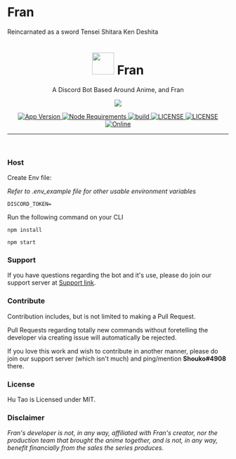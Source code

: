 # Fran
Reincarnated as a sword
Tensei Shitara Ken Deshita


<h1 align="center"> <img src='https://cdn.discordapp.com/attachments/818569131237834787/1063541749328392232/eb516bb323a8affa2af7c02e40083aa7.jpg' height='50'> Fran</h1>

<p align="center"> A Discord Bot Based Around Anime, and Fran </p>

<p align="center">
  <a href="http://forthebadge.com/">
    <img src="http://forthebadge.com/images/badges/built-with-love.svg"/>
  </a>
</p>

<p align="center">
  <a href="https://github.com/Ringooh/fran">
    <img src="https://img.shields.io/github/package-json/v/ringooh/hutao/master?color=pink&label=Current%20Version" alt="App Version" />
  </a>
  <a href="https://nodejs.org/dist/latest-v14.x/">
    <img src="https://img.shields.io/static/v1?label=node&message=>=14.0.0&color=success&logo=Node.js&logoColor=white" alt="Node Requirements">
  </a>
  <a href="https://github.com/Ringooh/fran">
    <img src="https://img.shields.io/github/workflow/status/ringooh/hutao/Node.js%20CI" alt="build">
  </a>
  <a href="https://github.com/Ringooh/hutao/blob/master/LICENSE">
    <img src="https://img.shields.io/github/license/ringooh/hutao?color=pink&label=License" alt="LICENSE">
  </a>
  <a href="https://david-dm.org/ringooh/hutao">
    <img src="https://david-dm.org/ringooh/hutao/status.svg" alt="LICENSE">
  </a>
  <a href="https://ringooh.github.io/hutao-san/support.html">
    <img src="https://img.shields.io/discord/311602230547578880?color=%237289DA&label=&logo=discord&logoColor=white" alt="Online">
  </a>
</p>
<p align="center">

</p>

---

<br />

### Host
Create Env file:

*Refer to .env_example file for other usable environment variables*
```
DISCORD_TOKEN=
```

Run the following command on your CLI
```
npm install

npm start
```

### Support
If you have questions regarding the bot and it's use, please do join our support server at [Support link](https://ringooh.github.io/hutao-san/support.html).

### Contribute
Contribution includes, but is not limited to making a Pull Request.

Pull Requests regarding totally new commands without foretelling the developer via creating issue will automatically be rejected.

If you love this work and wish to contribute in another manner, please do join our support server (which isn't much) and ping/mention **Shouko#4908** there.


### License
Hu Tao is Licensed under MIT.


### Disclaimer
*Fran's developer is not, in any way, affiliated with Fran's creator, nor the production team that brought the anime together, and is not, in any way, benefit financially from the sales the series produces.*
